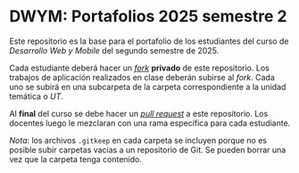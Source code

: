 # DWYM: Portafolios 2025 semestre 2

Este repositorio es la base para el portafolio de los estudiantes del curso de _Desarrollo Web y Mobile_ del segundo semestre de 2025.

Cada estudiante deberá hacer un [_fork_](https://docs.github.com/en/pull-requests/collaborating-with-pull-requests/working-with-forks/fork-a-repo) **privado** de este repositorio. Los trabajos de aplicación realizados en clase deberán subirse al _fork_. Cada uno se subirá en una subcarpeta de la carpeta correspondiente a la unidad temática o _UT_.

Al **final** del curso se debe hacer un [_pull request_](https://docs.github.com/en/pull-requests/collaborating-with-pull-requests/proposing-changes-to-your-work-with-pull-requests/about-pull-requests) a este repositorio. Los docentes luego le mezclaran con una rama específica para cada estudiante.

_Nota_: los archivos `.gitkeep` en cada carpeta se incluyen porque no es posible subir carpetas vacías a un repositorio de Git. Se pueden borrar una vez que la carpeta tenga contenido.
